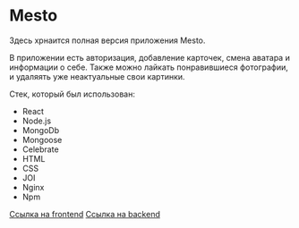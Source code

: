 # Mesto
Здесь хрнаится полная версия приложения Mesto.

В приложении есть авторизация, добавление карточек, смена аватара и информации о себе. Также можно лайкать понравившиеся фотографии, и удаляять уже неактуальные свои картинки.

Стек, который был использован: 
* React
* Node.js
* MongoDb
* Mongoose
* Celebrate
* HTML
* CSS
* JOI
* Nginx
* Npm

[Ссылка на frontend](https://project.mymesto.nomoredomainsclub.ru)
[Ссылка на backend](https://api.project.mymesto.nomoredomainsclub.ru)
